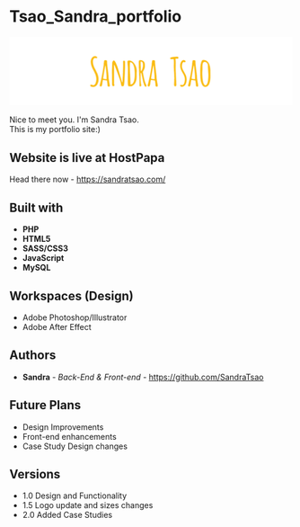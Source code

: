 # Tsao_Sandra_portfolio

![Sandra's Portfolio Logo](./public/images/Sandra_banner.jpg)

Nice to meet you. I'm Sandra Tsao.  
This is my portfolio site:)

## Website is live at HostPapa
Head there now - https://sandratsao.com/

## Built with
* **PHP**
* **HTML5**
* **SASS/CSS3**
* **JavaScript**
* **MySQL**


## Workspaces (Design)
* Adobe Photoshop/Illustrator
* Adobe After Effect

## Authors
* **Sandra** - *Back-End & Front-end* - https://github.com/SandraTsao

## Future Plans
- Design Improvements
- Front-end enhancements
- Case Study Design changes

## Versions
- 1.0 Design and Functionality
- 1.5 Logo update and sizes changes
- 2.0 Added Case Studies